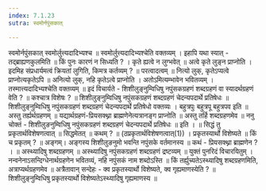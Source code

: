 ```yaml
---
index: 7.1.23
sutra: स्वमोर्नपुंसकात्

---
```

स्वमोर्नपुंसकात् स्वमोर्लुत्त्यदादिभ्यश्च ॥ स्वमोर्लुत्त्यदादिभ्यश्चेति वक्तव्यम् । इहापि यथा स्यात्  -  तद्ब्राह्यणकुलमिति ॥ किं पुनः कारणं न सिध्यति ? । कृते ह्यत्वे न लुग्भवेत् ॥ अत्वे कृते लुङ्न प्राप्नोति । इदमिह संप्रधार्यमत्वं क्रियतां लुगिति, किमत्र कर्तव्यम् ? ॥ परत्वादत्वम् ॥ नित्यो लुक्, कृतेऽप्यत्वे प्राप्नोत्यकृतेऽपि ॥ अनित्यो लुक्, नहि कृतेऽत्वे प्राप्नोति । अतोऽमित्यम्भावेन भवितव्यम् । तस्मात्त्यदादिभ्यश्चेति वक्तव्यम् ॥ इदं विचार्यते - शिशीलुङ्नुम्विधिषु नपुंसकग्रहणं शब्दग्रहणं वा स्यादर्थग्रहणं वेति ? ॥ कश्चात्र विशेषः ? ॥ शिशीलुङ्नुम्विधिषु नपुंसकग्रहणं शब्दग्रहणं चेदन्यपदार्थे प्रतिषेधः ॥ शिशीलुङ्नुम्विधिषु नपुंसकग्रहणं शब्दग्रहणं चेदन्यपदार्थे प्रतिषेधो वक्तव्यः । बहुत्रपुः बहुत्रपू बहुत्रपव इति ॥ अस्तु तर्ह्यर्थग्रहणम् ॥ यद्यार्थग्रहणं-प्रियसक्थ्ना ब्राह्मणेनेत्यत्रानङ्ग प्राप्नोति ॥ अस्तु तर्हि शब्दग्रहणमेव ॥ ननु चोक्तं - शिशीलुङनुम्विधिषु नपुंसकग्रहणं शब्दग्रहणं चेदन्यपदार्थे प्रतिषेधः ॥ इति । ॥ सिद्धं तु प्रकृतार्थविशेषणत्वात् ॥ सिद्धमेतत् ॥ कथम् ? ॥ (ठप्रकृतार्थविशेषणत्वात्(1)) । प्रकृतस्यार्थो विशेष्यते ॥ किं च प्रकृतम् ? ॥ अङ्गम्। अङ्गस्य शिशीलुङनुमो भवन्ति नपुंसके वर्तमानस्य ॥ कथं - प्रियसक्थ्ना ब्राह्मणेन ? । ॥ अस्थ्यादिषु शब्दग्रहणम् ॥ अस्थ्यादिषु नपुंसकग्रहणं शब्दग्रहणं द्रष्टव्यम् ॥ युक्तं पुनरिदं विचारयितुम् । नन्वनेनाऽसन्दिग्धेनार्थग्रहणेन भवितव्यं, नहि नपुंसकं नाम शब्दोऽस्ति ॥ किं तर्ह्युच्यतेऽस्थ्यादिषु शब्दग्रहणमिति, अत्राप्यर्थग्रहणमेव ॥ अत्रैतावान् सन्देहः - क्व प्रकृतस्यार्थो विशेष्यते, क्व गृह्यमाणस्येति ? ॥ शिशीलुङ्नुम्विधिषु प्रकृतस्यार्थो विशेष्यतेऽस्थ्यादिषु गृह्यमाणस्य ॥